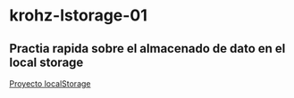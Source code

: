 # krohz-lstorage-01
## Practia rapida sobre el almacenado de dato en el local storage

<a href="https://js4-krohz-ls.netlify.app/" target="_blank" >Proyecto localStorage</a>
